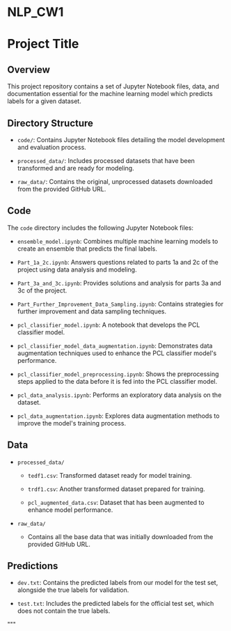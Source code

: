 # NLP_CW1

# Project Title

## Overview
This project repository contains a set of Jupyter Notebook files, data, and documentation essential for the machine learning model which predicts labels for a given dataset.



## Directory Structure



- `code/`: Contains Jupyter Notebook files detailing the model development and evaluation process.

- `processed_data/`: Includes processed datasets that have been transformed and are ready for modeling.

- `raw_data/`: Contains the original, unprocessed datasets downloaded from the provided GitHub URL.



## Code



The `code` directory includes the following Jupyter Notebook files:



- `ensemble_model.ipynb`: Combines multiple machine learning models to create an ensemble that predicts the final labels.

- `Part_1a_2c.ipynb`: Answers questions related to parts 1a and 2c of the project using data analysis and modeling.

- `Part_3a_and_3c.ipynb`: Provides solutions and analysis for parts 3a and 3c of the project.

- `Part_Further_Improvement_Data_Sampling.ipynb`: Contains strategies for further improvement and data sampling techniques.

- `pcl_classifier_model.ipynb`: A notebook that develops the PCL classifier model.

- `pcl_classifier_model_data_augmentation.ipynb`: Demonstrates data augmentation techniques used to enhance the PCL classifier model's performance.

- `pcl_classifier_model_preprocessing.ipynb`: Shows the preprocessing steps applied to the data before it is fed into the PCL classifier model.

- `pcl_data_analysis.ipynb`: Performs an exploratory data analysis on the dataset.

- `pcl_data_augmentation.ipynb`: Explores data augmentation methods to improve the model's training process.



## Data



- `processed_data/`

  - `tedf1.csv`: Transformed dataset ready for model training.

  - `trdf1.csv`: Another transformed dataset prepared for training.

  - `pcl_augmented_data.csv`: Dataset that has been augmented to enhance model performance.



- `raw_data/`

  - Contains all the base data that was initially downloaded from the provided GitHub URL.



## Predictions



- `dev.txt`: Contains the predicted labels from our model for the test set, alongside the true labels for validation.

- `test.txt`: Includes the predicted labels for the official test set, which does not contain the true labels.

"""